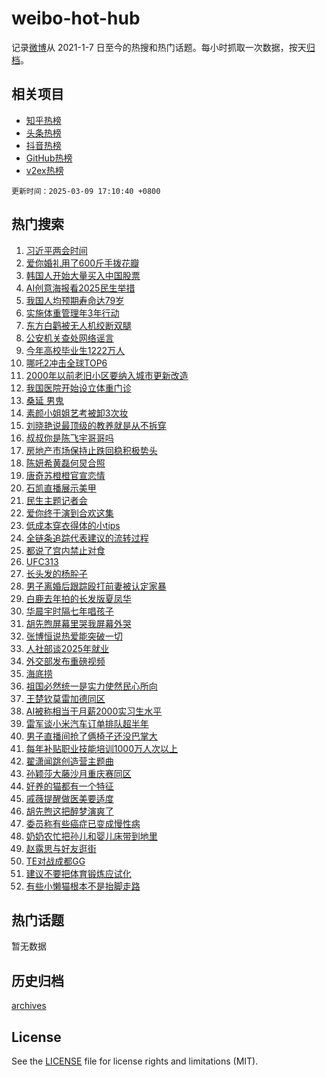 # weibo-hot-hub

记录[微博](https://www.weibo.com)从 2021-1-7 日至今的热搜和热门话题。每小时抓取一次数据，按天[归档](archives)。

## 相关项目

- [知乎热榜](https://github.com/lonnyzhang423/zhihu-hot-hub)
- [头条热榜](https://github.com/lonnyzhang423/toutiao-hot-hub)
- [抖音热榜](https://github.com/lonnyzhang423/douyin-hot-hub)
- [GitHub热榜](https://github.com/lonnyzhang423/github-hot-hub)
- [v2ex热榜](https://github.com/lonnyzhang423/v2ex-hot-hub)


`更新时间：2025-03-09 17:10:40 +0800`

## 热门搜索

1. [习近平两会时间](https://m.weibo.cn/search?containerid=100103type%3D1%26t%3D10%26q%3D%23%E4%B9%A0%E8%BF%91%E5%B9%B3%E4%B8%A4%E4%BC%9A%E6%97%B6%E9%97%B4%23&stream_entry_id=51&isnewpage=1&extparam=seat%3D1%26cate%3D10103%26pos%3D0%26filter_type%3Drealtimehot%26stream_entry_id%3D51%26c_type%3D51%26q%3D%2523%25E4%25B9%25A0%25E8%25BF%2591%25E5%25B9%25B3%25E4%25B8%25A4%25E4%25BC%259A%25E6%2597%25B6%25E9%2597%25B4%2523%26dgr%3D0%26display_time%3D1741511438%26pre_seqid%3D174151143893203319592101)
1. [爱你婚礼用了600斤手拨花瓣](https://m.weibo.cn/search?containerid=100103type%3D1%26t%3D10%26q%3D%23%E7%88%B1%E4%BD%A0%E5%A9%9A%E7%A4%BC%E7%94%A8%E4%BA%86600%E6%96%A4%E6%89%8B%E6%8B%A8%E8%8A%B1%E7%93%A3%23&stream_entry_id=31&isnewpage=1&extparam=seat%3D1%26filter_type%3Drealtimehot%26pos%3D0%26c_type%3D31%26cate%3D5001%26lcate%3D5001%26realpos%3D1%26band_rank%3D1%26stream_entry_id%3D31%26q%3D%2523%25E7%2588%25B1%25E4%25BD%25A0%25E5%25A9%259A%25E7%25A4%25BC%25E7%2594%25A8%25E4%25BA%2586600%25E6%2596%25A4%25E6%2589%258B%25E6%258B%25A8%25E8%258A%25B1%25E7%2593%25A3%2523%26flag%3D1%26dgr%3D0%26display_time%3D1741511438%26pre_seqid%3D174151143893203319592101)
1. [韩国人开始大量买入中国股票](https://m.weibo.cn/search?containerid=100103type%3D1%26t%3D10%26q%3D%23%E9%9F%A9%E5%9B%BD%E4%BA%BA%E5%BC%80%E5%A7%8B%E5%A4%A7%E9%87%8F%E4%B9%B0%E5%85%A5%E4%B8%AD%E5%9B%BD%E8%82%A1%E7%A5%A8%23&stream_entry_id=31&isnewpage=1&extparam=seat%3D1%26filter_type%3Drealtimehot%26pos%3D1%26c_type%3D31%26cate%3D5001%26lcate%3D5001%26realpos%3D2%26band_rank%3D2%26stream_entry_id%3D31%26q%3D%2523%25E9%259F%25A9%25E5%259B%25BD%25E4%25BA%25BA%25E5%25BC%2580%25E5%25A7%258B%25E5%25A4%25A7%25E9%2587%258F%25E4%25B9%25B0%25E5%2585%25A5%25E4%25B8%25AD%25E5%259B%25BD%25E8%2582%25A1%25E7%25A5%25A8%2523%26flag%3D1%26dgr%3D0%26display_time%3D1741511438%26pre_seqid%3D174151143893203319592101)
1. [AI创意海报看2025民生举措](https://m.weibo.cn/search?containerid=100103type%3D1%26t%3D10%26q%3D%23AI%E5%88%9B%E6%84%8F%E6%B5%B7%E6%8A%A5%E7%9C%8B2025%E6%B0%91%E7%94%9F%E4%B8%BE%E6%8E%AA%23&stream_entry_id=31&isnewpage=1&extparam=seat%3D1%26filter_type%3Drealtimehot%26pos%3D2%26c_type%3D31%26cate%3D5001%26lcate%3D5001%26realpos%3D3%26band_rank%3D3%26stream_entry_id%3D31%26q%3D%2523AI%25E5%2588%259B%25E6%2584%258F%25E6%25B5%25B7%25E6%258A%25A5%25E7%259C%258B2025%25E6%25B0%2591%25E7%2594%259F%25E4%25B8%25BE%25E6%258E%25AA%2523%26flag%3D0%26dgr%3D0%26display_time%3D1741511438%26pre_seqid%3D174151143893203319592101)
1. [我国人均预期寿命达79岁](https://m.weibo.cn/search?containerid=100103type%3D1%26t%3D10%26q%3D%23%E6%88%91%E5%9B%BD%E4%BA%BA%E5%9D%87%E9%A2%84%E6%9C%9F%E5%AF%BF%E5%91%BD%E8%BE%BE79%E5%B2%81%23&stream_entry_id=31&isnewpage=1&extparam=seat%3D1%26filter_type%3Drealtimehot%26pos%3D3%26c_type%3D31%26cate%3D5001%26lcate%3D5001%26realpos%3D4%26band_rank%3D4%26stream_entry_id%3D31%26q%3D%2523%25E6%2588%2591%25E5%259B%25BD%25E4%25BA%25BA%25E5%259D%2587%25E9%25A2%2584%25E6%259C%259F%25E5%25AF%25BF%25E5%2591%25BD%25E8%25BE%25BE79%25E5%25B2%2581%2523%26flag%3D1%26dgr%3D0%26display_time%3D1741511438%26pre_seqid%3D174151143893203319592101)
1. [实施体重管理年3年行动](https://m.weibo.cn/search?containerid=100103type%3D1%26t%3D10%26q%3D%23%E5%AE%9E%E6%96%BD%E4%BD%93%E9%87%8D%E7%AE%A1%E7%90%86%E5%B9%B43%E5%B9%B4%E8%A1%8C%E5%8A%A8%23&stream_entry_id=31&isnewpage=1&extparam=seat%3D1%26filter_type%3Drealtimehot%26pos%3D4%26c_type%3D31%26cate%3D5001%26lcate%3D5001%26realpos%3D5%26band_rank%3D5%26stream_entry_id%3D31%26q%3D%2523%25E5%25AE%259E%25E6%2596%25BD%25E4%25BD%2593%25E9%2587%258D%25E7%25AE%25A1%25E7%2590%2586%25E5%25B9%25B43%25E5%25B9%25B4%25E8%25A1%258C%25E5%258A%25A8%2523%26flag%3D1%26dgr%3D0%26display_time%3D1741511438%26pre_seqid%3D174151143893203319592101)
1. [东方白鹳被无人机绞断双腿](https://m.weibo.cn/search?containerid=100103type%3D1%26t%3D10%26q%3D%23%E4%B8%9C%E6%96%B9%E7%99%BD%E9%B9%B3%E8%A2%AB%E6%97%A0%E4%BA%BA%E6%9C%BA%E7%BB%9E%E6%96%AD%E5%8F%8C%E8%85%BF%23&stream_entry_id=31&isnewpage=1&extparam=seat%3D1%26filter_type%3Drealtimehot%26pos%3D5%26c_type%3D31%26cate%3D5001%26lcate%3D5001%26realpos%3D6%26band_rank%3D6%26stream_entry_id%3D31%26q%3D%2523%25E4%25B8%259C%25E6%2596%25B9%25E7%2599%25BD%25E9%25B9%25B3%25E8%25A2%25AB%25E6%2597%25A0%25E4%25BA%25BA%25E6%259C%25BA%25E7%25BB%259E%25E6%2596%25AD%25E5%258F%258C%25E8%2585%25BF%2523%26flag%3D2%26dgr%3D0%26display_time%3D1741511438%26pre_seqid%3D174151143893203319592101)
1. [公安机关查处网络谣言](https://m.weibo.cn/search?containerid=100103type%3D1%26t%3D10%26q%3D%23%E5%85%AC%E5%AE%89%E6%9C%BA%E5%85%B3%E6%9F%A5%E5%A4%84%E7%BD%91%E7%BB%9C%E8%B0%A3%E8%A8%80%23&stream_entry_id=31&isnewpage=1&extparam=seat%3D1%26is_ad_pos%3D1%26pos%3D6%26c_type%3D31%26adid%3D278722%26lcate%3D5001%26band_rank%3D7%26q%3D%2523%25E5%2585%25AC%25E5%25AE%2589%25E6%259C%25BA%25E5%2585%25B3%25E6%259F%25A5%25E5%25A4%2584%25E7%25BD%2591%25E7%25BB%259C%25E8%25B0%25A3%25E8%25A8%2580%2523%26stream_entry_id%3D31%26cate%3D5001%26filter_type%3Drealtimehot%26dgr%3D0%26display_time%3D1741511438%26pre_seqid%3D174151143893203319592101)
1. [今年高校毕业生1222万人](https://m.weibo.cn/search?containerid=100103type%3D1%26t%3D10%26q%3D%23%E4%BB%8A%E5%B9%B4%E9%AB%98%E6%A0%A1%E6%AF%95%E4%B8%9A%E7%94%9F1222%E4%B8%87%E4%BA%BA%23&stream_entry_id=31&isnewpage=1&extparam=seat%3D1%26filter_type%3Drealtimehot%26pos%3D7%26c_type%3D31%26cate%3D5001%26lcate%3D5001%26realpos%3D7%26band_rank%3D7%26stream_entry_id%3D31%26q%3D%2523%25E4%25BB%258A%25E5%25B9%25B4%25E9%25AB%2598%25E6%25A0%25A1%25E6%25AF%2595%25E4%25B8%259A%25E7%2594%259F1222%25E4%25B8%2587%25E4%25BA%25BA%2523%26flag%3D0%26dgr%3D0%26display_time%3D1741511438%26pre_seqid%3D174151143893203319592101)
1. [哪吒2冲击全球TOP6](https://m.weibo.cn/search?containerid=100103type%3D1%26t%3D10%26q%3D%23%E5%93%AA%E5%90%922%E5%86%B2%E5%87%BB%E5%85%A8%E7%90%83TOP6%23&stream_entry_id=31&isnewpage=1&extparam=seat%3D1%26filter_type%3Drealtimehot%26pos%3D8%26c_type%3D31%26cate%3D5001%26lcate%3D5001%26realpos%3D8%26band_rank%3D8%26stream_entry_id%3D31%26q%3D%2523%25E5%2593%25AA%25E5%2590%25922%25E5%2586%25B2%25E5%2587%25BB%25E5%2585%25A8%25E7%2590%2583TOP6%2523%26flag%3D1%26dgr%3D0%26display_time%3D1741511438%26pre_seqid%3D174151143893203319592101)
1. [2000年以前老旧小区要纳入城市更新改造](https://m.weibo.cn/search?containerid=100103type%3D1%26t%3D10%26q%3D%232000%E5%B9%B4%E4%BB%A5%E5%89%8D%E8%80%81%E6%97%A7%E5%B0%8F%E5%8C%BA%E8%A6%81%E7%BA%B3%E5%85%A5%E5%9F%8E%E5%B8%82%E6%9B%B4%E6%96%B0%E6%94%B9%E9%80%A0%23&stream_entry_id=31&isnewpage=1&extparam=seat%3D1%26filter_type%3Drealtimehot%26pos%3D9%26c_type%3D31%26cate%3D5001%26lcate%3D5001%26realpos%3D9%26band_rank%3D9%26stream_entry_id%3D31%26q%3D%25232000%25E5%25B9%25B4%25E4%25BB%25A5%25E5%2589%258D%25E8%2580%2581%25E6%2597%25A7%25E5%25B0%258F%25E5%258C%25BA%25E8%25A6%2581%25E7%25BA%25B3%25E5%2585%25A5%25E5%259F%258E%25E5%25B8%2582%25E6%259B%25B4%25E6%2596%25B0%25E6%2594%25B9%25E9%2580%25A0%2523%26flag%3D1%26dgr%3D0%26display_time%3D1741511438%26pre_seqid%3D174151143893203319592101)
1. [我国医院开始设立体重门诊](https://m.weibo.cn/search?containerid=100103type%3D1%26t%3D10%26q%3D%23%E6%88%91%E5%9B%BD%E5%8C%BB%E9%99%A2%E5%BC%80%E5%A7%8B%E8%AE%BE%E7%AB%8B%E4%BD%93%E9%87%8D%E9%97%A8%E8%AF%8A%23&stream_entry_id=31&isnewpage=1&extparam=seat%3D1%26filter_type%3Drealtimehot%26pos%3D10%26c_type%3D31%26cate%3D5001%26lcate%3D5001%26realpos%3D10%26band_rank%3D10%26stream_entry_id%3D31%26q%3D%2523%25E6%2588%2591%25E5%259B%25BD%25E5%258C%25BB%25E9%2599%25A2%25E5%25BC%2580%25E5%25A7%258B%25E8%25AE%25BE%25E7%25AB%258B%25E4%25BD%2593%25E9%2587%258D%25E9%2597%25A8%25E8%25AF%258A%2523%26flag%3D1%26dgr%3D0%26display_time%3D1741511438%26pre_seqid%3D174151143893203319592101)
1. [桑延 男鬼](https://m.weibo.cn/search?containerid=100103type%3D1%26t%3D10%26q%3D%E6%A1%91%E5%BB%B6+%E7%94%B7%E9%AC%BC&stream_entry_id=31&isnewpage=1&extparam=seat%3D1%26filter_type%3Drealtimehot%26pos%3D11%26c_type%3D31%26cate%3D5001%26lcate%3D5001%26realpos%3D11%26band_rank%3D11%26stream_entry_id%3D31%26q%3D%25E6%25A1%2591%25E5%25BB%25B6%2520%25E7%2594%25B7%25E9%25AC%25BC%26flag%3D2%26dgr%3D0%26display_time%3D1741511438%26pre_seqid%3D174151143893203319592101)
1. [素颜小姐姐艺考被卸3次妆](https://m.weibo.cn/search?containerid=100103type%3D1%26t%3D10%26q%3D%23%E7%B4%A0%E9%A2%9C%E5%B0%8F%E5%A7%90%E5%A7%90%E8%89%BA%E8%80%83%E8%A2%AB%E5%8D%B83%E6%AC%A1%E5%A6%86%23&stream_entry_id=31&isnewpage=1&extparam=seat%3D1%26filter_type%3Drealtimehot%26pos%3D12%26c_type%3D31%26cate%3D5001%26lcate%3D5001%26realpos%3D12%26band_rank%3D12%26stream_entry_id%3D31%26q%3D%2523%25E7%25B4%25A0%25E9%25A2%259C%25E5%25B0%258F%25E5%25A7%2590%25E5%25A7%2590%25E8%2589%25BA%25E8%2580%2583%25E8%25A2%25AB%25E5%258D%25B83%25E6%25AC%25A1%25E5%25A6%2586%2523%26flag%3D2%26dgr%3D0%26display_time%3D1741511438%26pre_seqid%3D174151143893203319592101)
1. [刘晓艳说最顶级的教养就是从不拆穿](https://m.weibo.cn/search?containerid=100103type%3D1%26t%3D10%26q%3D%23%E5%88%98%E6%99%93%E8%89%B3%E8%AF%B4%E6%9C%80%E9%A1%B6%E7%BA%A7%E7%9A%84%E6%95%99%E5%85%BB%E5%B0%B1%E6%98%AF%E4%BB%8E%E4%B8%8D%E6%8B%86%E7%A9%BF%23&stream_entry_id=31&isnewpage=1&extparam=seat%3D1%26filter_type%3Drealtimehot%26pos%3D13%26c_type%3D31%26cate%3D5001%26lcate%3D5001%26realpos%3D13%26band_rank%3D13%26stream_entry_id%3D31%26q%3D%2523%25E5%2588%2598%25E6%2599%2593%25E8%2589%25B3%25E8%25AF%25B4%25E6%259C%2580%25E9%25A1%25B6%25E7%25BA%25A7%25E7%259A%2584%25E6%2595%2599%25E5%2585%25BB%25E5%25B0%25B1%25E6%2598%25AF%25E4%25BB%258E%25E4%25B8%258D%25E6%258B%2586%25E7%25A9%25BF%2523%26flag%3D0%26dgr%3D0%26display_time%3D1741511438%26pre_seqid%3D174151143893203319592101)
1. [叔叔你是陈飞宇哥哥吗](https://m.weibo.cn/search?containerid=100103type%3D1%26t%3D10%26q%3D%23%E5%8F%94%E5%8F%94%E4%BD%A0%E6%98%AF%E9%99%88%E9%A3%9E%E5%AE%87%E5%93%A5%E5%93%A5%E5%90%97%23&stream_entry_id=31&isnewpage=1&extparam=seat%3D1%26filter_type%3Drealtimehot%26pos%3D14%26c_type%3D31%26cate%3D5001%26lcate%3D5001%26realpos%3D14%26band_rank%3D14%26stream_entry_id%3D31%26q%3D%2523%25E5%258F%2594%25E5%258F%2594%25E4%25BD%25A0%25E6%2598%25AF%25E9%2599%2588%25E9%25A3%259E%25E5%25AE%2587%25E5%2593%25A5%25E5%2593%25A5%25E5%2590%2597%2523%26flag%3D0%26dgr%3D0%26display_time%3D1741511438%26pre_seqid%3D174151143893203319592101)
1. [房地产市场保持止跌回稳积极势头](https://m.weibo.cn/search?containerid=100103type%3D1%26t%3D10%26q%3D%23%E6%88%BF%E5%9C%B0%E4%BA%A7%E5%B8%82%E5%9C%BA%E4%BF%9D%E6%8C%81%E6%AD%A2%E8%B7%8C%E5%9B%9E%E7%A8%B3%E7%A7%AF%E6%9E%81%E5%8A%BF%E5%A4%B4%23&stream_entry_id=31&isnewpage=1&extparam=seat%3D1%26filter_type%3Drealtimehot%26pos%3D15%26c_type%3D31%26cate%3D5001%26lcate%3D5001%26realpos%3D15%26band_rank%3D15%26stream_entry_id%3D31%26q%3D%2523%25E6%2588%25BF%25E5%259C%25B0%25E4%25BA%25A7%25E5%25B8%2582%25E5%259C%25BA%25E4%25BF%259D%25E6%258C%2581%25E6%25AD%25A2%25E8%25B7%258C%25E5%259B%259E%25E7%25A8%25B3%25E7%25A7%25AF%25E6%259E%2581%25E5%258A%25BF%25E5%25A4%25B4%2523%26flag%3D1%26dgr%3D0%26display_time%3D1741511438%26pre_seqid%3D174151143893203319592101)
1. [陈妍希黄磊何炅合照](https://m.weibo.cn/search?containerid=100103type%3D1%26t%3D10%26q%3D%23%E9%99%88%E5%A6%8D%E5%B8%8C%E9%BB%84%E7%A3%8A%E4%BD%95%E7%82%85%E5%90%88%E7%85%A7%23&stream_entry_id=31&isnewpage=1&extparam=seat%3D1%26filter_type%3Drealtimehot%26pos%3D16%26c_type%3D31%26cate%3D5001%26lcate%3D5001%26realpos%3D16%26band_rank%3D16%26stream_entry_id%3D31%26q%3D%2523%25E9%2599%2588%25E5%25A6%258D%25E5%25B8%258C%25E9%25BB%2584%25E7%25A3%258A%25E4%25BD%2595%25E7%2582%2585%25E5%2590%2588%25E7%2585%25A7%2523%26flag%3D0%26dgr%3D0%26display_time%3D1741511438%26pre_seqid%3D174151143893203319592101)
1. [唐奇苏橙橙官宣恋情](https://m.weibo.cn/search?containerid=100103type%3D1%26t%3D10%26q%3D%E5%94%90%E5%A5%87%E8%8B%8F%E6%A9%99%E6%A9%99%E5%AE%98%E5%AE%A3%E6%81%8B%E6%83%85&stream_entry_id=31&isnewpage=1&extparam=seat%3D1%26filter_type%3Drealtimehot%26pos%3D17%26c_type%3D31%26cate%3D5001%26lcate%3D5001%26realpos%3D17%26band_rank%3D17%26stream_entry_id%3D31%26q%3D%25E5%2594%2590%25E5%25A5%2587%25E8%258B%258F%25E6%25A9%2599%25E6%25A9%2599%25E5%25AE%2598%25E5%25AE%25A3%25E6%2581%258B%25E6%2583%2585%26flag%3D0%26dgr%3D0%26display_time%3D1741511438%26pre_seqid%3D174151143893203319592101)
1. [石凯直播展示美甲](https://m.weibo.cn/search?containerid=100103type%3D1%26t%3D10%26q%3D%E7%9F%B3%E5%87%AF%E7%9B%B4%E6%92%AD%E5%B1%95%E7%A4%BA%E7%BE%8E%E7%94%B2&stream_entry_id=31&isnewpage=1&extparam=seat%3D1%26filter_type%3Drealtimehot%26pos%3D18%26c_type%3D31%26cate%3D5001%26lcate%3D5001%26realpos%3D18%26band_rank%3D18%26stream_entry_id%3D31%26q%3D%25E7%259F%25B3%25E5%2587%25AF%25E7%259B%25B4%25E6%2592%25AD%25E5%25B1%2595%25E7%25A4%25BA%25E7%25BE%258E%25E7%2594%25B2%26flag%3D1%26dgr%3D0%26display_time%3D1741511438%26pre_seqid%3D174151143893203319592101)
1. [民生主题记者会](https://m.weibo.cn/search?containerid=100103type%3D1%26t%3D10%26q%3D%23%E6%B0%91%E7%94%9F%E4%B8%BB%E9%A2%98%E8%AE%B0%E8%80%85%E4%BC%9A%23&stream_entry_id=31&isnewpage=1&extparam=seat%3D1%26filter_type%3Drealtimehot%26pos%3D19%26c_type%3D31%26cate%3D5001%26lcate%3D5001%26realpos%3D19%26band_rank%3D19%26stream_entry_id%3D31%26q%3D%2523%25E6%25B0%2591%25E7%2594%259F%25E4%25B8%25BB%25E9%25A2%2598%25E8%25AE%25B0%25E8%2580%2585%25E4%25BC%259A%2523%26flag%3D0%26dgr%3D0%26display_time%3D1741511438%26pre_seqid%3D174151143893203319592101)
1. [爱你终于演到合欢这集](https://m.weibo.cn/search?containerid=100103type%3D1%26t%3D10%26q%3D%E7%88%B1%E4%BD%A0%E7%BB%88%E4%BA%8E%E6%BC%94%E5%88%B0%E5%90%88%E6%AC%A2%E8%BF%99%E9%9B%86&stream_entry_id=31&isnewpage=1&extparam=seat%3D1%26filter_type%3Drealtimehot%26pos%3D20%26c_type%3D31%26cate%3D5001%26lcate%3D5001%26realpos%3D20%26band_rank%3D20%26stream_entry_id%3D31%26q%3D%25E7%2588%25B1%25E4%25BD%25A0%25E7%25BB%2588%25E4%25BA%258E%25E6%25BC%2594%25E5%2588%25B0%25E5%2590%2588%25E6%25AC%25A2%25E8%25BF%2599%25E9%259B%2586%26flag%3D1%26dgr%3D0%26display_time%3D1741511438%26pre_seqid%3D174151143893203319592101)
1. [低成本穿衣得体的小tips](https://m.weibo.cn/search?containerid=100103type%3D1%26t%3D10%26q%3D%E4%BD%8E%E6%88%90%E6%9C%AC%E7%A9%BF%E8%A1%A3%E5%BE%97%E4%BD%93%E7%9A%84%E5%B0%8Ftips&stream_entry_id=31&isnewpage=1&extparam=seat%3D1%26filter_type%3Drealtimehot%26pos%3D21%26c_type%3D31%26cate%3D5001%26lcate%3D5001%26realpos%3D21%26band_rank%3D21%26stream_entry_id%3D31%26q%3D%25E4%25BD%258E%25E6%2588%2590%25E6%259C%25AC%25E7%25A9%25BF%25E8%25A1%25A3%25E5%25BE%2597%25E4%25BD%2593%25E7%259A%2584%25E5%25B0%258Ftips%26flag%3D1%26dgr%3D0%26display_time%3D1741511438%26pre_seqid%3D174151143893203319592101)
1. [全链条追踪代表建议的流转过程](https://m.weibo.cn/search?containerid=100103type%3D1%26t%3D10%26q%3D%23%E5%85%A8%E9%93%BE%E6%9D%A1%E8%BF%BD%E8%B8%AA%E4%BB%A3%E8%A1%A8%E5%BB%BA%E8%AE%AE%E7%9A%84%E6%B5%81%E8%BD%AC%E8%BF%87%E7%A8%8B%23&stream_entry_id=31&isnewpage=1&extparam=seat%3D1%26filter_type%3Drealtimehot%26pos%3D22%26c_type%3D31%26cate%3D5001%26lcate%3D5001%26realpos%3D22%26band_rank%3D22%26stream_entry_id%3D31%26q%3D%2523%25E5%2585%25A8%25E9%2593%25BE%25E6%259D%25A1%25E8%25BF%25BD%25E8%25B8%25AA%25E4%25BB%25A3%25E8%25A1%25A8%25E5%25BB%25BA%25E8%25AE%25AE%25E7%259A%2584%25E6%25B5%2581%25E8%25BD%25AC%25E8%25BF%2587%25E7%25A8%258B%2523%26flag%3D1%26dgr%3D0%26display_time%3D1741511438%26pre_seqid%3D174151143893203319592101)
1. [都说了宫内禁止对食](https://m.weibo.cn/search?containerid=100103type%3D1%26t%3D10%26q%3D%E9%83%BD%E8%AF%B4%E4%BA%86%E5%AE%AB%E5%86%85%E7%A6%81%E6%AD%A2%E5%AF%B9%E9%A3%9F&stream_entry_id=31&isnewpage=1&extparam=seat%3D1%26filter_type%3Drealtimehot%26pos%3D23%26c_type%3D31%26cate%3D5001%26lcate%3D5001%26realpos%3D23%26band_rank%3D23%26stream_entry_id%3D31%26q%3D%25E9%2583%25BD%25E8%25AF%25B4%25E4%25BA%2586%25E5%25AE%25AB%25E5%2586%2585%25E7%25A6%2581%25E6%25AD%25A2%25E5%25AF%25B9%25E9%25A3%259F%26flag%3D1%26dgr%3D0%26display_time%3D1741511438%26pre_seqid%3D174151143893203319592101)
1. [UFC313](https://m.weibo.cn/search?containerid=100103type%3D1%26t%3D10%26q%3D%23UFC313%23&stream_entry_id=31&isnewpage=1&extparam=seat%3D1%26filter_type%3Drealtimehot%26pos%3D24%26c_type%3D31%26cate%3D5001%26lcate%3D5001%26realpos%3D24%26band_rank%3D24%26stream_entry_id%3D31%26q%3D%2523UFC313%2523%26flag%3D0%26dgr%3D0%26display_time%3D1741511438%26pre_seqid%3D174151143893203319592101)
1. [长头发的杨肸子](https://m.weibo.cn/search?containerid=100103type%3D1%26t%3D10%26q%3D%23%E9%95%BF%E5%A4%B4%E5%8F%91%E7%9A%84%E6%9D%A8%E8%82%B8%E5%AD%90%23&stream_entry_id=31&isnewpage=1&extparam=seat%3D1%26filter_type%3Drealtimehot%26pos%3D25%26c_type%3D31%26cate%3D5001%26lcate%3D5001%26realpos%3D25%26band_rank%3D25%26stream_entry_id%3D31%26q%3D%2523%25E9%2595%25BF%25E5%25A4%25B4%25E5%258F%2591%25E7%259A%2584%25E6%259D%25A8%25E8%2582%25B8%25E5%25AD%2590%2523%26flag%3D1%26dgr%3D0%26display_time%3D1741511438%26pre_seqid%3D174151143893203319592101)
1. [男子离婚后跟踪殴打前妻被认定家暴](https://m.weibo.cn/search?containerid=100103type%3D1%26t%3D10%26q%3D%23%E7%94%B7%E5%AD%90%E7%A6%BB%E5%A9%9A%E5%90%8E%E8%B7%9F%E8%B8%AA%E6%AE%B4%E6%89%93%E5%89%8D%E5%A6%BB%E8%A2%AB%E8%AE%A4%E5%AE%9A%E5%AE%B6%E6%9A%B4%23&stream_entry_id=31&isnewpage=1&extparam=seat%3D1%26filter_type%3Drealtimehot%26pos%3D26%26c_type%3D31%26cate%3D5001%26lcate%3D5001%26realpos%3D26%26band_rank%3D26%26stream_entry_id%3D31%26q%3D%2523%25E7%2594%25B7%25E5%25AD%2590%25E7%25A6%25BB%25E5%25A9%259A%25E5%2590%258E%25E8%25B7%259F%25E8%25B8%25AA%25E6%25AE%25B4%25E6%2589%2593%25E5%2589%258D%25E5%25A6%25BB%25E8%25A2%25AB%25E8%25AE%25A4%25E5%25AE%259A%25E5%25AE%25B6%25E6%259A%25B4%2523%26flag%3D0%26dgr%3D0%26display_time%3D1741511438%26pre_seqid%3D174151143893203319592101)
1. [白鹿去年拍的长发版夏凤华](https://m.weibo.cn/search?containerid=100103type%3D1%26t%3D10%26q%3D%23%E7%99%BD%E9%B9%BF%E5%8E%BB%E5%B9%B4%E6%8B%8D%E7%9A%84%E9%95%BF%E5%8F%91%E7%89%88%E5%A4%8F%E5%87%A4%E5%8D%8E%23&stream_entry_id=31&isnewpage=1&extparam=seat%3D1%26filter_type%3Drealtimehot%26pos%3D27%26c_type%3D31%26cate%3D5001%26lcate%3D5001%26realpos%3D27%26band_rank%3D27%26stream_entry_id%3D31%26q%3D%2523%25E7%2599%25BD%25E9%25B9%25BF%25E5%258E%25BB%25E5%25B9%25B4%25E6%258B%258D%25E7%259A%2584%25E9%2595%25BF%25E5%258F%2591%25E7%2589%2588%25E5%25A4%258F%25E5%2587%25A4%25E5%258D%258E%2523%26flag%3D1%26dgr%3D0%26display_time%3D1741511438%26pre_seqid%3D174151143893203319592101)
1. [华晨宇时隔七年唱孩子](https://m.weibo.cn/search?containerid=100103type%3D1%26t%3D10%26q%3D%E5%8D%8E%E6%99%A8%E5%AE%87%E6%97%B6%E9%9A%94%E4%B8%83%E5%B9%B4%E5%94%B1%E5%AD%A9%E5%AD%90&stream_entry_id=31&isnewpage=1&extparam=seat%3D1%26filter_type%3Drealtimehot%26pos%3D28%26c_type%3D31%26cate%3D5001%26lcate%3D5001%26realpos%3D28%26band_rank%3D28%26stream_entry_id%3D31%26q%3D%25E5%258D%258E%25E6%2599%25A8%25E5%25AE%2587%25E6%2597%25B6%25E9%259A%2594%25E4%25B8%2583%25E5%25B9%25B4%25E5%2594%25B1%25E5%25AD%25A9%25E5%25AD%2590%26flag%3D1%26dgr%3D0%26display_time%3D1741511438%26pre_seqid%3D174151143893203319592101)
1. [胡先煦屏幕里哭我屏幕外哭](https://m.weibo.cn/search?containerid=100103type%3D1%26t%3D10%26q%3D%E8%83%A1%E5%85%88%E7%85%A6%E5%B1%8F%E5%B9%95%E9%87%8C%E5%93%AD%E6%88%91%E5%B1%8F%E5%B9%95%E5%A4%96%E5%93%AD&stream_entry_id=31&isnewpage=1&extparam=seat%3D1%26filter_type%3Drealtimehot%26pos%3D29%26c_type%3D31%26cate%3D5001%26lcate%3D5001%26realpos%3D29%26band_rank%3D29%26stream_entry_id%3D31%26q%3D%25E8%2583%25A1%25E5%2585%2588%25E7%2585%25A6%25E5%25B1%258F%25E5%25B9%2595%25E9%2587%258C%25E5%2593%25AD%25E6%2588%2591%25E5%25B1%258F%25E5%25B9%2595%25E5%25A4%2596%25E5%2593%25AD%26flag%3D1%26dgr%3D0%26display_time%3D1741511438%26pre_seqid%3D174151143893203319592101)
1. [张博恒说热爱能突破一切](https://m.weibo.cn/search?containerid=100103type%3D1%26t%3D10%26q%3D%E5%BC%A0%E5%8D%9A%E6%81%92%E8%AF%B4%E7%83%AD%E7%88%B1%E8%83%BD%E7%AA%81%E7%A0%B4%E4%B8%80%E5%88%87&stream_entry_id=31&isnewpage=1&extparam=seat%3D1%26filter_type%3Drealtimehot%26pos%3D30%26c_type%3D31%26cate%3D5001%26lcate%3D5001%26realpos%3D30%26band_rank%3D30%26stream_entry_id%3D31%26q%3D%25E5%25BC%25A0%25E5%258D%259A%25E6%2581%2592%25E8%25AF%25B4%25E7%2583%25AD%25E7%2588%25B1%25E8%2583%25BD%25E7%25AA%2581%25E7%25A0%25B4%25E4%25B8%2580%25E5%2588%2587%26flag%3D1%26dgr%3D0%26display_time%3D1741511438%26pre_seqid%3D174151143893203319592101)
1. [人社部谈2025年就业](https://m.weibo.cn/search?containerid=100103type%3D1%26t%3D10%26q%3D%23%E4%BA%BA%E7%A4%BE%E9%83%A8%E8%B0%882025%E5%B9%B4%E5%B0%B1%E4%B8%9A%23&stream_entry_id=31&isnewpage=1&extparam=seat%3D1%26filter_type%3Drealtimehot%26pos%3D31%26c_type%3D31%26cate%3D5001%26lcate%3D5001%26realpos%3D31%26band_rank%3D31%26stream_entry_id%3D31%26q%3D%2523%25E4%25BA%25BA%25E7%25A4%25BE%25E9%2583%25A8%25E8%25B0%25882025%25E5%25B9%25B4%25E5%25B0%25B1%25E4%25B8%259A%2523%26flag%3D0%26dgr%3D0%26display_time%3D1741511438%26pre_seqid%3D174151143893203319592101)
1. [外交部发布重磅视频](https://m.weibo.cn/search?containerid=100103type%3D1%26t%3D10%26q%3D%23%E5%A4%96%E4%BA%A4%E9%83%A8%E5%8F%91%E5%B8%83%E9%87%8D%E7%A3%85%E8%A7%86%E9%A2%91%23&stream_entry_id=31&isnewpage=1&extparam=seat%3D1%26filter_type%3Drealtimehot%26pos%3D32%26c_type%3D31%26cate%3D5001%26lcate%3D5001%26realpos%3D32%26band_rank%3D32%26stream_entry_id%3D31%26q%3D%2523%25E5%25A4%2596%25E4%25BA%25A4%25E9%2583%25A8%25E5%258F%2591%25E5%25B8%2583%25E9%2587%258D%25E7%25A3%2585%25E8%25A7%2586%25E9%25A2%2591%2523%26flag%3D0%26dgr%3D0%26display_time%3D1741511438%26pre_seqid%3D174151143893203319592101)
1. [海底捞](https://m.weibo.cn/search?containerid=100103type%3D1%26t%3D10%26q%3D%E6%B5%B7%E5%BA%95%E6%8D%9E&stream_entry_id=31&isnewpage=1&extparam=seat%3D1%26filter_type%3Drealtimehot%26pos%3D33%26c_type%3D31%26cate%3D5001%26lcate%3D5001%26realpos%3D33%26band_rank%3D33%26stream_entry_id%3D31%26q%3D%25E6%25B5%25B7%25E5%25BA%2595%25E6%258D%259E%26flag%3D0%26dgr%3D0%26display_time%3D1741511438%26pre_seqid%3D174151143893203319592101)
1. [祖国必然统一是实力使然民心所向](https://m.weibo.cn/search?containerid=100103type%3D1%26t%3D10%26q%3D%23%E7%A5%96%E5%9B%BD%E5%BF%85%E7%84%B6%E7%BB%9F%E4%B8%80%E6%98%AF%E5%AE%9E%E5%8A%9B%E4%BD%BF%E7%84%B6%E6%B0%91%E5%BF%83%E6%89%80%E5%90%91%23&stream_entry_id=31&isnewpage=1&extparam=seat%3D1%26filter_type%3Drealtimehot%26pos%3D34%26c_type%3D31%26cate%3D5001%26lcate%3D5001%26realpos%3D34%26band_rank%3D34%26stream_entry_id%3D31%26q%3D%2523%25E7%25A5%2596%25E5%259B%25BD%25E5%25BF%2585%25E7%2584%25B6%25E7%25BB%259F%25E4%25B8%2580%25E6%2598%25AF%25E5%25AE%259E%25E5%258A%259B%25E4%25BD%25BF%25E7%2584%25B6%25E6%25B0%2591%25E5%25BF%2583%25E6%2589%2580%25E5%2590%2591%2523%26flag%3D0%26dgr%3D0%26display_time%3D1741511438%26pre_seqid%3D174151143893203319592101)
1. [王楚钦莫雷加德同区](https://m.weibo.cn/search?containerid=100103type%3D1%26t%3D10%26q%3D%23%E7%8E%8B%E6%A5%9A%E9%92%A6%E8%8E%AB%E9%9B%B7%E5%8A%A0%E5%BE%B7%E5%90%8C%E5%8C%BA%23&stream_entry_id=31&isnewpage=1&extparam=seat%3D1%26filter_type%3Drealtimehot%26pos%3D35%26c_type%3D31%26cate%3D5001%26lcate%3D5001%26realpos%3D35%26band_rank%3D35%26stream_entry_id%3D31%26q%3D%2523%25E7%258E%258B%25E6%25A5%259A%25E9%2592%25A6%25E8%258E%25AB%25E9%259B%25B7%25E5%258A%25A0%25E5%25BE%25B7%25E5%2590%258C%25E5%258C%25BA%2523%26flag%3D1%26dgr%3D0%26display_time%3D1741511438%26pre_seqid%3D174151143893203319592101)
1. [AI被称相当于月薪2000实习生水平](https://m.weibo.cn/search?containerid=100103type%3D1%26t%3D10%26q%3D%23AI%E8%A2%AB%E7%A7%B0%E7%9B%B8%E5%BD%93%E4%BA%8E%E6%9C%88%E8%96%AA2000%E5%AE%9E%E4%B9%A0%E7%94%9F%E6%B0%B4%E5%B9%B3%23&stream_entry_id=31&isnewpage=1&extparam=seat%3D1%26filter_type%3Drealtimehot%26pos%3D36%26c_type%3D31%26cate%3D5001%26lcate%3D5001%26realpos%3D36%26band_rank%3D36%26stream_entry_id%3D31%26q%3D%2523AI%25E8%25A2%25AB%25E7%25A7%25B0%25E7%259B%25B8%25E5%25BD%2593%25E4%25BA%258E%25E6%259C%2588%25E8%2596%25AA2000%25E5%25AE%259E%25E4%25B9%25A0%25E7%2594%259F%25E6%25B0%25B4%25E5%25B9%25B3%2523%26flag%3D1%26dgr%3D0%26display_time%3D1741511438%26pre_seqid%3D174151143893203319592101)
1. [雷军谈小米汽车订单排队超半年](https://m.weibo.cn/search?containerid=100103type%3D1%26t%3D10%26q%3D%23%E9%9B%B7%E5%86%9B%E8%B0%88%E5%B0%8F%E7%B1%B3%E6%B1%BD%E8%BD%A6%E8%AE%A2%E5%8D%95%E6%8E%92%E9%98%9F%E8%B6%85%E5%8D%8A%E5%B9%B4%23&stream_entry_id=31&isnewpage=1&extparam=seat%3D1%26filter_type%3Drealtimehot%26pos%3D37%26c_type%3D31%26cate%3D5001%26lcate%3D5001%26realpos%3D37%26band_rank%3D37%26stream_entry_id%3D31%26q%3D%2523%25E9%259B%25B7%25E5%2586%259B%25E8%25B0%2588%25E5%25B0%258F%25E7%25B1%25B3%25E6%25B1%25BD%25E8%25BD%25A6%25E8%25AE%25A2%25E5%258D%2595%25E6%258E%2592%25E9%2598%259F%25E8%25B6%2585%25E5%258D%258A%25E5%25B9%25B4%2523%26flag%3D1%26dgr%3D0%26display_time%3D1741511438%26pre_seqid%3D174151143893203319592101)
1. [男子直播间抢了俩椅子还没巴掌大](https://m.weibo.cn/search?containerid=100103type%3D1%26t%3D10%26q%3D%23%E7%94%B7%E5%AD%90%E7%9B%B4%E6%92%AD%E9%97%B4%E6%8A%A2%E4%BA%86%E4%BF%A9%E6%A4%85%E5%AD%90%E8%BF%98%E6%B2%A1%E5%B7%B4%E6%8E%8C%E5%A4%A7%23&stream_entry_id=31&isnewpage=1&extparam=seat%3D1%26filter_type%3Drealtimehot%26pos%3D38%26c_type%3D31%26cate%3D5001%26lcate%3D5001%26realpos%3D38%26band_rank%3D38%26stream_entry_id%3D31%26q%3D%2523%25E7%2594%25B7%25E5%25AD%2590%25E7%259B%25B4%25E6%2592%25AD%25E9%2597%25B4%25E6%258A%25A2%25E4%25BA%2586%25E4%25BF%25A9%25E6%25A4%2585%25E5%25AD%2590%25E8%25BF%2598%25E6%25B2%25A1%25E5%25B7%25B4%25E6%258E%258C%25E5%25A4%25A7%2523%26flag%3D0%26dgr%3D0%26display_time%3D1741511438%26pre_seqid%3D174151143893203319592101)
1. [每年补贴职业技能培训1000万人次以上](https://m.weibo.cn/search?containerid=100103type%3D1%26t%3D10%26q%3D%23%E6%AF%8F%E5%B9%B4%E8%A1%A5%E8%B4%B4%E8%81%8C%E4%B8%9A%E6%8A%80%E8%83%BD%E5%9F%B9%E8%AE%AD1000%E4%B8%87%E4%BA%BA%E6%AC%A1%E4%BB%A5%E4%B8%8A%23&stream_entry_id=31&isnewpage=1&extparam=seat%3D1%26filter_type%3Drealtimehot%26pos%3D39%26c_type%3D31%26cate%3D5001%26lcate%3D5001%26realpos%3D39%26band_rank%3D39%26stream_entry_id%3D31%26q%3D%2523%25E6%25AF%258F%25E5%25B9%25B4%25E8%25A1%25A5%25E8%25B4%25B4%25E8%2581%258C%25E4%25B8%259A%25E6%258A%2580%25E8%2583%25BD%25E5%259F%25B9%25E8%25AE%25AD1000%25E4%25B8%2587%25E4%25BA%25BA%25E6%25AC%25A1%25E4%25BB%25A5%25E4%25B8%258A%2523%26flag%3D1%26dgr%3D0%26display_time%3D1741511438%26pre_seqid%3D174151143893203319592101)
1. [翟潇闻跳创造营主题曲](https://m.weibo.cn/search?containerid=100103type%3D1%26t%3D10%26q%3D%E7%BF%9F%E6%BD%87%E9%97%BB%E8%B7%B3%E5%88%9B%E9%80%A0%E8%90%A5%E4%B8%BB%E9%A2%98%E6%9B%B2&stream_entry_id=31&isnewpage=1&extparam=seat%3D1%26filter_type%3Drealtimehot%26pos%3D40%26c_type%3D31%26cate%3D5001%26lcate%3D5001%26realpos%3D40%26band_rank%3D40%26stream_entry_id%3D31%26q%3D%25E7%25BF%259F%25E6%25BD%2587%25E9%2597%25BB%25E8%25B7%25B3%25E5%2588%259B%25E9%2580%25A0%25E8%2590%25A5%25E4%25B8%25BB%25E9%25A2%2598%25E6%259B%25B2%26flag%3D1%26dgr%3D0%26display_time%3D1741511438%26pre_seqid%3D174151143893203319592101)
1. [孙颖莎大藤沙月重庆赛同区](https://m.weibo.cn/search?containerid=100103type%3D1%26t%3D10%26q%3D%E5%AD%99%E9%A2%96%E8%8E%8E%E5%A4%A7%E8%97%A4%E6%B2%99%E6%9C%88%E9%87%8D%E5%BA%86%E8%B5%9B%E5%90%8C%E5%8C%BA&stream_entry_id=31&isnewpage=1&extparam=seat%3D1%26filter_type%3Drealtimehot%26pos%3D41%26c_type%3D31%26cate%3D5001%26lcate%3D5001%26realpos%3D41%26band_rank%3D41%26stream_entry_id%3D31%26q%3D%25E5%25AD%2599%25E9%25A2%2596%25E8%258E%258E%25E5%25A4%25A7%25E8%2597%25A4%25E6%25B2%2599%25E6%259C%2588%25E9%2587%258D%25E5%25BA%2586%25E8%25B5%259B%25E5%2590%258C%25E5%258C%25BA%26flag%3D1%26dgr%3D0%26display_time%3D1741511438%26pre_seqid%3D174151143893203319592101)
1. [好养的猫都有一个特征](https://m.weibo.cn/search?containerid=100103type%3D1%26t%3D10%26q%3D%E5%A5%BD%E5%85%BB%E7%9A%84%E7%8C%AB%E9%83%BD%E6%9C%89%E4%B8%80%E4%B8%AA%E7%89%B9%E5%BE%81&stream_entry_id=31&isnewpage=1&extparam=seat%3D1%26filter_type%3Drealtimehot%26pos%3D42%26c_type%3D31%26cate%3D5001%26lcate%3D5001%26realpos%3D42%26band_rank%3D42%26stream_entry_id%3D31%26q%3D%25E5%25A5%25BD%25E5%2585%25BB%25E7%259A%2584%25E7%258C%25AB%25E9%2583%25BD%25E6%259C%2589%25E4%25B8%2580%25E4%25B8%25AA%25E7%2589%25B9%25E5%25BE%2581%26flag%3D1%26dgr%3D0%26display_time%3D1741511438%26pre_seqid%3D174151143893203319592101)
1. [戚薇提醒做医美要适度](https://m.weibo.cn/search?containerid=100103type%3D1%26t%3D10%26q%3D%23%E6%88%9A%E8%96%87%E6%8F%90%E9%86%92%E5%81%9A%E5%8C%BB%E7%BE%8E%E8%A6%81%E9%80%82%E5%BA%A6%23&stream_entry_id=31&isnewpage=1&extparam=seat%3D1%26filter_type%3Drealtimehot%26pos%3D43%26c_type%3D31%26cate%3D5001%26lcate%3D5001%26realpos%3D43%26band_rank%3D43%26stream_entry_id%3D31%26q%3D%2523%25E6%2588%259A%25E8%2596%2587%25E6%258F%2590%25E9%2586%2592%25E5%2581%259A%25E5%258C%25BB%25E7%25BE%258E%25E8%25A6%2581%25E9%2580%2582%25E5%25BA%25A6%2523%26flag%3D0%26dgr%3D0%26display_time%3D1741511438%26pre_seqid%3D174151143893203319592101)
1. [胡先煦这把醉梦演爽了](https://m.weibo.cn/search?containerid=100103type%3D1%26t%3D10%26q%3D%23%E8%83%A1%E5%85%88%E7%85%A6%E8%BF%99%E6%8A%8A%E9%86%89%E6%A2%A6%E6%BC%94%E7%88%BD%E4%BA%86%23&stream_entry_id=31&isnewpage=1&extparam=seat%3D1%26filter_type%3Drealtimehot%26pos%3D44%26c_type%3D31%26cate%3D5001%26lcate%3D5001%26realpos%3D44%26band_rank%3D44%26stream_entry_id%3D31%26q%3D%2523%25E8%2583%25A1%25E5%2585%2588%25E7%2585%25A6%25E8%25BF%2599%25E6%258A%258A%25E9%2586%2589%25E6%25A2%25A6%25E6%25BC%2594%25E7%2588%25BD%25E4%25BA%2586%2523%26flag%3D1%26dgr%3D0%26display_time%3D1741511438%26pre_seqid%3D174151143893203319592101)
1. [委员称有些癌症已变成慢性病](https://m.weibo.cn/search?containerid=100103type%3D1%26t%3D10%26q%3D%23%E5%A7%94%E5%91%98%E7%A7%B0%E6%9C%89%E4%BA%9B%E7%99%8C%E7%97%87%E5%B7%B2%E5%8F%98%E6%88%90%E6%85%A2%E6%80%A7%E7%97%85%23&stream_entry_id=31&isnewpage=1&extparam=seat%3D1%26filter_type%3Drealtimehot%26pos%3D45%26c_type%3D31%26cate%3D5001%26lcate%3D5001%26realpos%3D45%26band_rank%3D45%26stream_entry_id%3D31%26q%3D%2523%25E5%25A7%2594%25E5%2591%2598%25E7%25A7%25B0%25E6%259C%2589%25E4%25BA%259B%25E7%2599%258C%25E7%2597%2587%25E5%25B7%25B2%25E5%258F%2598%25E6%2588%2590%25E6%2585%25A2%25E6%2580%25A7%25E7%2597%2585%2523%26flag%3D0%26dgr%3D0%26display_time%3D1741511438%26pre_seqid%3D174151143893203319592101)
1. [奶奶农忙把孙儿和婴儿床带到地里](https://m.weibo.cn/search?containerid=100103type%3D1%26t%3D10%26q%3D%23%E5%A5%B6%E5%A5%B6%E5%86%9C%E5%BF%99%E6%8A%8A%E5%AD%99%E5%84%BF%E5%92%8C%E5%A9%B4%E5%84%BF%E5%BA%8A%E5%B8%A6%E5%88%B0%E5%9C%B0%E9%87%8C%23&stream_entry_id=31&isnewpage=1&extparam=seat%3D1%26filter_type%3Drealtimehot%26pos%3D46%26c_type%3D31%26cate%3D5001%26lcate%3D5001%26realpos%3D46%26band_rank%3D46%26stream_entry_id%3D31%26q%3D%2523%25E5%25A5%25B6%25E5%25A5%25B6%25E5%2586%259C%25E5%25BF%2599%25E6%258A%258A%25E5%25AD%2599%25E5%2584%25BF%25E5%2592%258C%25E5%25A9%25B4%25E5%2584%25BF%25E5%25BA%258A%25E5%25B8%25A6%25E5%2588%25B0%25E5%259C%25B0%25E9%2587%258C%2523%26flag%3D0%26dgr%3D0%26display_time%3D1741511438%26pre_seqid%3D174151143893203319592101)
1. [赵露思与好友逛街](https://m.weibo.cn/search?containerid=100103type%3D1%26t%3D10%26q%3D%23%E8%B5%B5%E9%9C%B2%E6%80%9D%E4%B8%8E%E5%A5%BD%E5%8F%8B%E9%80%9B%E8%A1%97%23&stream_entry_id=31&isnewpage=1&extparam=seat%3D1%26filter_type%3Drealtimehot%26pos%3D47%26c_type%3D31%26cate%3D5001%26lcate%3D5001%26realpos%3D47%26band_rank%3D47%26stream_entry_id%3D31%26q%3D%2523%25E8%25B5%25B5%25E9%259C%25B2%25E6%2580%259D%25E4%25B8%258E%25E5%25A5%25BD%25E5%258F%258B%25E9%2580%259B%25E8%25A1%2597%2523%26flag%3D0%26dgr%3D0%26display_time%3D1741511438%26pre_seqid%3D174151143893203319592101)
1. [TE对战成都GG](https://m.weibo.cn/search?containerid=100103type%3D1%26t%3D10%26q%3D%23TE%E5%AF%B9%E6%88%98%E6%88%90%E9%83%BDGG%23&stream_entry_id=31&isnewpage=1&extparam=seat%3D1%26filter_type%3Drealtimehot%26pos%3D48%26c_type%3D31%26cate%3D5001%26lcate%3D5001%26realpos%3D48%26band_rank%3D48%26stream_entry_id%3D31%26q%3D%2523TE%25E5%25AF%25B9%25E6%2588%2598%25E6%2588%2590%25E9%2583%25BDGG%2523%26flag%3D1%26dgr%3D0%26display_time%3D1741511438%26pre_seqid%3D174151143893203319592101)
1. [建议不要把体育锻炼应试化](https://m.weibo.cn/search?containerid=100103type%3D1%26t%3D10%26q%3D%23%E5%BB%BA%E8%AE%AE%E4%B8%8D%E8%A6%81%E6%8A%8A%E4%BD%93%E8%82%B2%E9%94%BB%E7%82%BC%E5%BA%94%E8%AF%95%E5%8C%96%23&stream_entry_id=31&isnewpage=1&extparam=seat%3D1%26filter_type%3Drealtimehot%26pos%3D49%26c_type%3D31%26cate%3D5001%26lcate%3D5001%26realpos%3D49%26band_rank%3D49%26stream_entry_id%3D31%26q%3D%2523%25E5%25BB%25BA%25E8%25AE%25AE%25E4%25B8%258D%25E8%25A6%2581%25E6%258A%258A%25E4%25BD%2593%25E8%2582%25B2%25E9%2594%25BB%25E7%2582%25BC%25E5%25BA%2594%25E8%25AF%2595%25E5%258C%2596%2523%26flag%3D1%26dgr%3D0%26display_time%3D1741511438%26pre_seqid%3D174151143893203319592101)
1. [有些小懒猫根本不是抬脚走路](https://m.weibo.cn/search?containerid=100103type%3D1%26t%3D10%26q%3D%E6%9C%89%E4%BA%9B%E5%B0%8F%E6%87%92%E7%8C%AB%E6%A0%B9%E6%9C%AC%E4%B8%8D%E6%98%AF%E6%8A%AC%E8%84%9A%E8%B5%B0%E8%B7%AF&stream_entry_id=31&isnewpage=1&extparam=seat%3D1%26filter_type%3Drealtimehot%26pos%3D50%26c_type%3D31%26cate%3D5001%26lcate%3D5001%26realpos%3D50%26band_rank%3D50%26stream_entry_id%3D31%26q%3D%25E6%259C%2589%25E4%25BA%259B%25E5%25B0%258F%25E6%2587%2592%25E7%258C%25AB%25E6%25A0%25B9%25E6%259C%25AC%25E4%25B8%258D%25E6%2598%25AF%25E6%258A%25AC%25E8%2584%259A%25E8%25B5%25B0%25E8%25B7%25AF%26flag%3D1%26dgr%3D0%26display_time%3D1741511438%26pre_seqid%3D174151143893203319592101)

## 热门话题

暂无数据

## 历史归档

[archives](archives)

## License

See the [LICENSE](LICENSE) file for license rights and limitations (MIT).
